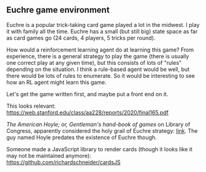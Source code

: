 ## Euchre game environment
Euchre is a popular trick-taking card game played a lot in the midwest. I play it with family all the time. Euchre has a small (but still big) state space as far as card games go (24 cards, 4 players, 5 tricks per round).

How would a reinforcement learning agent do at learning this game? From experience, there is a general strategy to play the game (there is usually one correct play at any given time), but this consists of lots of "rules" depending on the situation. I think a rule-based agent would be well, but there would be lots of rules to enumerate. So it would be interesting to see how an RL agent might learn this game.

Let's get the game written first, and maybe put a front end on it.

This looks relevant: https://web.stanford.edu/class/aa228/reports/2020/final165.pdf

*The American Hoyle; or, Gentleman's hand-book of games* on Library of Congress, apparently considered the holy grail of Euchre strategy: [link](https://www.loc.gov/resource/dcmsiabooks.americanhoyleorg00dick_0/?sp=2&st=pdf&pdfPage=1). The guy named Hoyle predates the existence of Euchre though.

Someone made a JavaScript library to render cards (though it looks like it may not be maintained anymore): https://github.com/richardschneider/cardsJS
